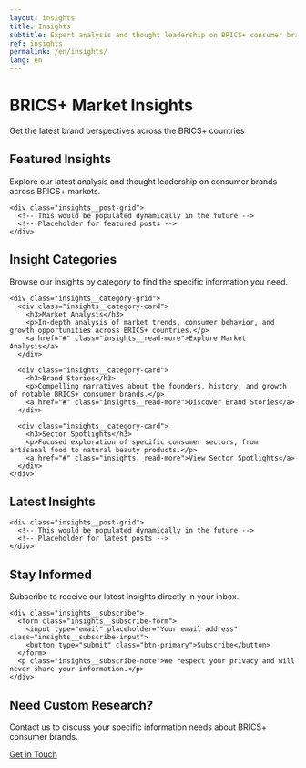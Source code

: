 ```yaml
---
layout: insights
title: Insights
subtitle: Expert analysis and thought leadership on BRICS+ consumer brands
ref: insights
permalink: /en/insights/
lang: en
---
```


<!-- Hero Panel -->
<div class="panel panel--hero">
  <div class="panel__content">
    <h1 class="panel__heading-primary insights__title">BRICS+ Market Insights</h1>
    <p class="panel__subtitle">Get the latest brand perspectives across the BRICS+ countries</p>
  </div>
</div>

<!-- Featured Insights - To be added in future updates -->
<div class="panel panel--light">
  <div class="panel__content">
    <h2 class="panel__heading-secondary">Featured Insights</h2>
    <p class="panel__lead-text">Explore our latest analysis and thought leadership on consumer brands across BRICS+ markets.</p>
    
    <div class="insights__post-grid">
      <!-- This would be populated dynamically in the future -->
      <!-- Placeholder for featured posts -->
    </div>
  </div>
</div>

<!-- Categories Panel -->
<div class="panel panel--primary-soft">
  <div class="panel__content">
    <h2 class="panel__heading-secondary">Insight Categories</h2>
    <p class="panel__lead-text">Browse our insights by category to find the specific information you need.</p>
    
    <div class="insights__category-grid">
      <div class="insights__category-card">
        <h3>Market Analysis</h3>
        <p>In-depth analysis of market trends, consumer behavior, and growth opportunities across BRICS+ countries.</p>
        <a href="#" class="insights__read-more">Explore Market Analysis</a>
      </div>
      
      <div class="insights__category-card">
        <h3>Brand Stories</h3>
        <p>Compelling narratives about the founders, history, and growth of notable BRICS+ consumer brands.</p>
        <a href="#" class="insights__read-more">Discover Brand Stories</a>
      </div>
      
      <div class="insights__category-card">
        <h3>Sector Spotlights</h3>
        <p>Focused exploration of specific consumer sectors, from artisanal food to natural beauty products.</p>
        <a href="#" class="insights__read-more">View Sector Spotlights</a>
      </div>
    </div>
  </div>
</div>

<!-- Latest Insights Panel -->
<div class="panel panel--light">
  <div class="panel__content">
    <h2 class="panel__heading-secondary">Latest Insights</h2>
    
    <div class="insights__post-grid">
      <!-- This would be populated dynamically in the future -->
      <!-- Placeholder for latest posts -->
    </div>
  </div>
</div>

<!-- Subscribe Panel -->
<div class="panel panel--accent-soft">
  <div class="panel__content panel--centered">
    <h2 class="panel__heading-secondary">Stay Informed</h2>
    <p class="panel__lead-text">Subscribe to receive our latest insights directly in your inbox.</p>
    
    <div class="insights__subscribe">
      <form class="insights__subscribe-form">
        <input type="email" placeholder="Your email address" class="insights__subscribe-input">
        <button type="submit" class="btn-primary">Subscribe</button>
      </form>
      <p class="insights__subscribe-note">We respect your privacy and will never share your information.</p>
    </div>
  </div>
</div>

<!-- Contact CTA Panel -->
<div class="panel panel--cta">
  <div class="panel__content panel--centered">
    <h2 class="panel__heading-secondary">Need Custom Research?</h2>
    <p class="panel__lead-text">Contact us to discuss your specific information needs about BRICS+ consumer brands.</p>
    <a href="{{ site.baseurl }}/{{ page.lang }}/about/#contact" class="btn-secondary">Get in Touch</a>
  </div>
</div>
